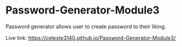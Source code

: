 # Password-Generator-Module3

Password generator allows user to create password to their liking. 

Live link:  https://celeste3140.github.io/Password-Generator-Module3/
